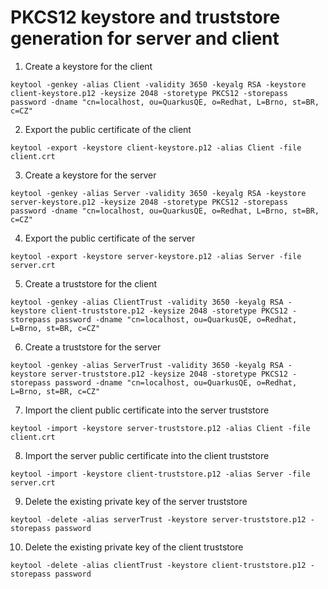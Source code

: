 # PKCS12 keystore and truststore generation for server and client


1. Create a keystore for the client

`keytool -genkey -alias Client -validity 3650 -keyalg RSA -keystore client-keystore.p12 -keysize 2048 -storetype PKCS12 -storepass password -dname "cn=localhost, ou=QuarkusQE, o=Redhat, L=Brno, st=BR, c=CZ"`

2. Export the public certificate of the client

`keytool -export -keystore client-keystore.p12 -alias Client -file client.crt`

3. Create a keystore for the server

`keytool -genkey -alias Server -validity 3650 -keyalg RSA -keystore server-keystore.p12 -keysize 2048 -storetype PKCS12 -storepass password -dname "cn=localhost, ou=QuarkusQE, o=Redhat, L=Brno, st=BR, c=CZ"`

4. Export the public certificate of the server

`keytool -export -keystore server-keystore.p12 -alias Server -file server.crt`

5. Create a truststore for the client

`keytool -genkey -alias ClientTrust -validity 3650 -keyalg RSA -keystore client-truststore.p12 -keysize 2048 -storetype PKCS12 -storepass password -dname "cn=localhost, ou=QuarkusQE, o=Redhat, L=Brno, st=BR, c=CZ"`

6. Create a truststore for the server

`keytool -genkey -alias ServerTrust -validity 3650 -keyalg RSA -keystore server-truststore.p12 -keysize 2048 -storetype PKCS12 -storepass password -dname "cn=localhost, ou=QuarkusQE, o=Redhat, L=Brno, st=BR, c=CZ"`

7. Import the client public certificate into the server truststore

`keytool -import -keystore server-truststore.p12 -alias Client -file client.crt`

8. Import the server public certificate into the client truststore

`keytool -import -keystore client-truststore.p12 -alias Server -file server.crt`

9. Delete the existing private key of the server truststore

`keytool -delete -alias serverTrust -keystore server-truststore.p12 -storepass password`

10. Delete the existing private key of the client truststore

`keytool -delete -alias clientTrust -keystore client-truststore.p12 -storepass password`
